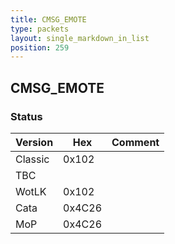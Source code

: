 ```yaml
---
title: CMSG_EMOTE
type: packets
layout: single_markdown_in_list
position: 259
---
```


## CMSG_EMOTE

### Status

Version    | Hex        | Comment
---------- | ---------- | ---------- 
Classic    | 0x102      | 
TBC        |            |
WotLK      | 0x102      | 
Cata       | 0x4C26     | 
MoP        | 0x4C26     | 